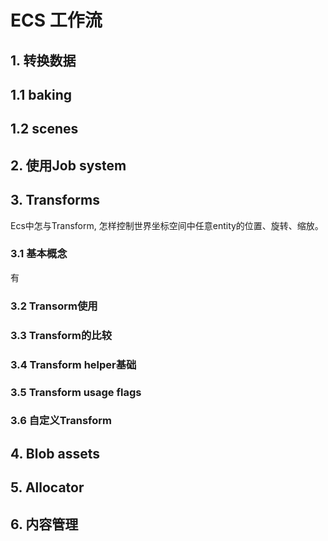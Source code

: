 # ECS 工作流

## 1. 转换数据

## 1.1 baking

## 1.2 scenes

## 2. 使用Job system

## 3. Transforms

Ecs中怎与Transform, 怎样控制世界坐标空间中任意entity的位置、旋转、缩放。

### 3.1 基本概念

有

### 3.2 Transorm使用

### 3.3 Transform的比较

### 3.4 Transform helper基础

### 3.5 Transform usage flags

### 3.6 自定义Transform




## 4. Blob assets

## 5. Allocator

## 6. 内容管理
